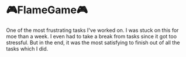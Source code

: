 # 🎮FlameGame🎮
One of the most frustrating tasks I've worked on. I  was stuck on this for moe than a week. I even had to take a break from tasks since it got too stressful.
But in the end, it was the most satisfying to finish out of all the tasks which I did.
